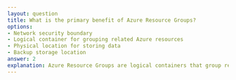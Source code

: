 ```yaml
---
layout: question
title: What is the primary benefit of Azure Resource Groups?
options:
- Network security boundary
- Logical container for grouping related Azure resources
- Physical location for storing data
- Backup storage location
answer: 2
explanation: Azure Resource Groups are logical containers that group related Azure resources together. They help organize resources, apply policies, manage permissions, and simplify deployment and management operations.
---
```

